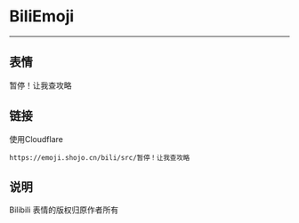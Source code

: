# BiliEmoji
---
## 表情
暂停！让我查攻略
## 链接
使用Cloudflare
```
https://emoji.shojo.cn/bili/src/暂停！让我查攻略
```
## 说明
Bilibili 表情的版权归原作者所有

